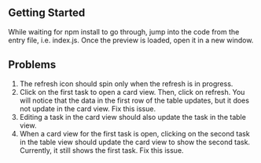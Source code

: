 ## Getting Started
While waiting for npm install to go through, jump into the code from the entry file, i.e. index.js. Once the preview is loaded, open it in a new window.

## Problems
1. The refresh icon should spin only when the refresh is in progress.
2. Click on the first task to open a card view. Then, click on refresh. You will notice that the data in the first row of the table updates, but it does not update in the card view. Fix this issue.
3. Editing a task in the card view should also update the task in the table view.
4. When a card view for the first task is open, clicking on the second task in the table view should update the card view to show the second task. Currently, it still shows the first task. Fix this issue.
